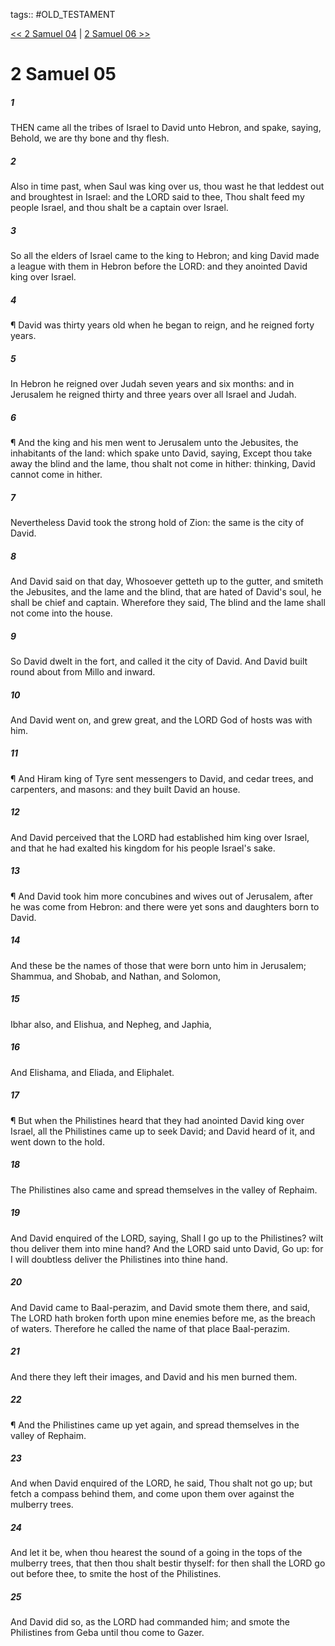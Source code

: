 tags:: #OLD_TESTAMENT

[<< 2 Samuel 04](OLD_TESTAMENT/10_2_Samuel/2_Samuel_04.md) | [2 Samuel 06 >>](OLD_TESTAMENT/10_2_Samuel/2_Samuel_06.md)

# 2 Samuel 05

##### 1

THEN came all the tribes of Israel to David unto Hebron, and spake, saying, Behold, we are thy bone and thy flesh.

##### 2

Also in time past, when Saul was king over us, thou wast he that leddest out and broughtest in Israel: and the LORD said to thee, Thou shalt feed my people Israel, and thou shalt be a captain over Israel.

##### 3

So all the elders of Israel came to the king to Hebron; and king David made a league with them in Hebron before the LORD: and they anointed David king over Israel.

##### 4

¶ David was thirty years old when he began to reign, and he reigned forty years.

##### 5

In Hebron he reigned over Judah seven years and six months: and in Jerusalem he reigned thirty and three years over all Israel and Judah.

##### 6

¶ And the king and his men went to Jerusalem unto the Jebusites, the inhabitants of the land: which spake unto David, saying, Except thou take away the blind and the lame, thou shalt not come in hither: thinking, David cannot come in hither.

##### 7

Nevertheless David took the strong hold of Zion: the same is the city of David.

##### 8

And David said on that day, Whosoever getteth up to the gutter, and smiteth the Jebusites, and the lame and the blind, that are hated of David's soul, he shall be chief and captain. Wherefore they said, The blind and the lame shall not come into the house.

##### 9

So David dwelt in the fort, and called it the city of David. And David built round about from Millo and inward.

##### 10

And David went on, and grew great, and the LORD God of hosts was with him.

##### 11

¶ And Hiram king of Tyre sent messengers to David, and cedar trees, and carpenters, and masons: and they built David an house.

##### 12

And David perceived that the LORD had established him king over Israel, and that he had exalted his kingdom for his people Israel's sake.

##### 13

¶ And David took him more concubines and wives out of Jerusalem, after he was come from Hebron: and there were yet sons and daughters born to David.

##### 14

And these be the names of those that were born unto him in Jerusalem; Shammua, and Shobab, and Nathan, and Solomon,

##### 15

Ibhar also, and Elishua, and Nepheg, and Japhia,

##### 16

And Elishama, and Eliada, and Eliphalet.

##### 17

¶ But when the Philistines heard that they had anointed David king over Israel, all the Philistines came up to seek David; and David heard of it, and went down to the hold.

##### 18

The Philistines also came and spread themselves in the valley of Rephaim.

##### 19

And David enquired of the LORD, saying, Shall I go up to the Philistines? wilt thou deliver them into mine hand? And the LORD said unto David, Go up: for I will doubtless deliver the Philistines into thine hand.

##### 20

And David came to Baal-perazim, and David smote them there, and said, The LORD hath broken forth upon mine enemies before me, as the breach of waters. Therefore he called the name of that place Baal-perazim.

##### 21

And there they left their images, and David and his men burned them.

##### 22

¶ And the Philistines came up yet again, and spread themselves in the valley of Rephaim.

##### 23

And when David enquired of the LORD, he said, Thou shalt not go up; but fetch a compass behind them, and come upon them over against the mulberry trees.

##### 24

And let it be, when thou hearest the sound of a going in the tops of the mulberry trees, that then thou shalt bestir thyself: for then shall the LORD go out before thee, to smite the host of the Philistines.

##### 25

And David did so, as the LORD had commanded him; and smote the Philistines from Geba until thou come to Gazer.
